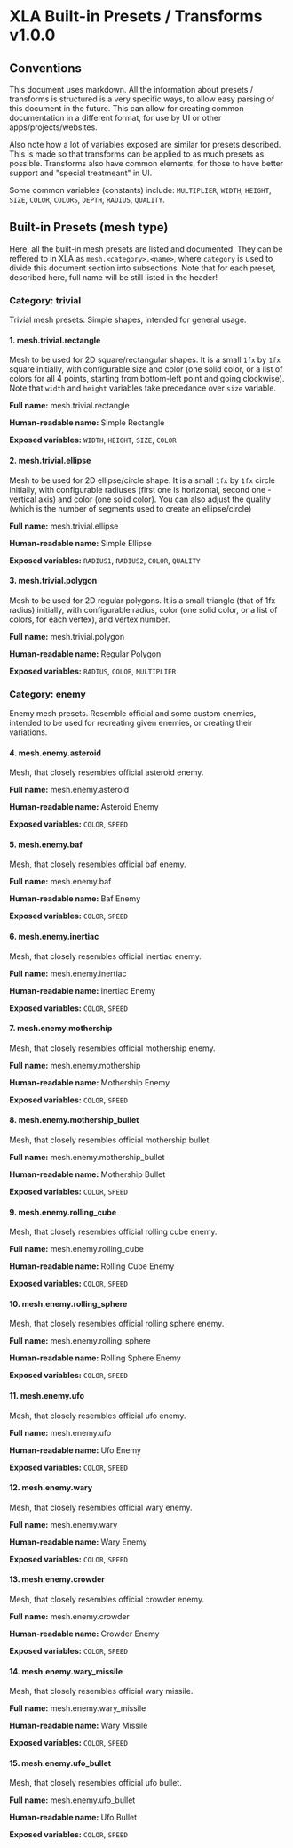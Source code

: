 # XLA Built-in Presets / Transforms v1.0.0


## Conventions

This document uses markdown. All the information about presets / transforms
is structured is a very specific ways, to allow easy parsing of this document
in the future. This can allow for creating common documentation in a different
format, for use by UI or other apps/projects/websites.

Also note how a lot of variables exposed are similar for presets described.
This is made so that transforms can be applied to as much presets as possible.
Transforms also have common elements, for those to have better support and
"special treatmeant" in UI.

Some common variables (constants) include: `MULTIPLIER`, `WIDTH`, `HEIGHT`,
`SIZE`, `COLOR`, `COLORS`, `DEPTH`, `RADIUS`, `QUALITY`.


## Built-in Presets (mesh type)

Here, all the built-in mesh presets are listed and documented. They can
be reffered to in XLA as `mesh.<category>.<name>`, where `category` is used
to divide this document section into subsections. Note that for each preset,
described here, full name will be still listed in the header!

### Category: trivial

Trivial mesh presets. Simple shapes, intended for general usage.

#### 1. mesh.trivial.rectangle

Mesh to be used for 2D square/rectangular shapes. It is a small `1fx` by `1fx`
square initially, with configurable size and color (one solid color, or
a list of colors for all 4 points, starting from bottom-left point and going
clockwise). Note that `width` and `height` variables take precedance over
`size` variable.

**Full name:** mesh.trivial.rectangle

**Human-readable name:** Simple Rectangle

**Exposed variables:** `WIDTH`, `HEIGHT`, `SIZE`, `COLOR`

#### 2. mesh.trivial.ellipse

Mesh to be used for 2D ellipse/circle shape. It is a small `1fx` by `1fx`
circle initially, with configurable radiuses (first one is horizontal,
second one - vertical axis) and color (one solid color). You can also adjust
the quality (which is the number of segments used to create an ellipse/circle)

**Full name:** mesh.trivial.ellipse

**Human-readable name:** Simple Ellipse

**Exposed variables:** `RADIUS1`, `RADIUS2`, `COLOR`, `QUALITY`

#### 3. mesh.trivial.polygon

Mesh to be used for 2D regular polygons. It is a small triangle (that
of 1fx radius) initially, with configurable radius, color (one solid color,
or a list of colors, for each vertex), and vertex number.

**Full name:** mesh.trivial.polygon

**Human-readable name:** Regular Polygon

**Exposed variables:** `RADIUS`, `COLOR`, `MULTIPLIER`

### Category: enemy

Enemy mesh presets. Resemble official and some custom enemies, intended to be
used for recreating given enemies, or creating their variations.

#### 4. mesh.enemy.asteroid

Mesh, that closely resembles official asteroid enemy.

**Full name:** mesh.enemy.asteroid

**Human-readable name:** Asteroid Enemy

**Exposed variables:** `COLOR`, `SPEED`

#### 5. mesh.enemy.baf

Mesh, that closely resembles official baf enemy.

**Full name:** mesh.enemy.baf

**Human-readable name:** Baf Enemy

**Exposed variables:** `COLOR`, `SPEED`

#### 6. mesh.enemy.inertiac

Mesh, that closely resembles official inertiac enemy.

**Full name:** mesh.enemy.inertiac

**Human-readable name:** Inertiac Enemy

**Exposed variables:** `COLOR`, `SPEED`

#### 7. mesh.enemy.mothership

Mesh, that closely resembles official mothership enemy.

**Full name:** mesh.enemy.mothership

**Human-readable name:** Mothership Enemy

**Exposed variables:** `COLOR`, `SPEED`

#### 8. mesh.enemy.mothership_bullet

Mesh, that closely resembles official mothership bullet.

**Full name:** mesh.enemy.mothership_bullet

**Human-readable name:** Mothership Bullet

**Exposed variables:** `COLOR`, `SPEED`

#### 9. mesh.enemy.rolling_cube

Mesh, that closely resembles official rolling cube enemy.

**Full name:** mesh.enemy.rolling_cube

**Human-readable name:** Rolling Cube Enemy

**Exposed variables:** `COLOR`, `SPEED`

#### 10. mesh.enemy.rolling_sphere

Mesh, that closely resembles official rolling sphere enemy.

**Full name:** mesh.enemy.rolling_sphere

**Human-readable name:** Rolling Sphere Enemy

**Exposed variables:** `COLOR`, `SPEED`

#### 11. mesh.enemy.ufo

Mesh, that closely resembles official ufo enemy.

**Full name:** mesh.enemy.ufo

**Human-readable name:** Ufo Enemy

**Exposed variables:** `COLOR`, `SPEED`

#### 12. mesh.enemy.wary

Mesh, that closely resembles official wary enemy.

**Full name:** mesh.enemy.wary

**Human-readable name:** Wary Enemy

**Exposed variables:** `COLOR`, `SPEED`

#### 13. mesh.enemy.crowder

Mesh, that closely resembles official crowder enemy.

**Full name:** mesh.enemy.crowder

**Human-readable name:** Crowder Enemy

**Exposed variables:** `COLOR`, `SPEED`

#### 14. mesh.enemy.wary_missile

Mesh, that closely resembles official wary missile.

**Full name:** mesh.enemy.wary_missile

**Human-readable name:** Wary Missile

**Exposed variables:** `COLOR`, `SPEED`

#### 15. mesh.enemy.ufo_bullet

Mesh, that closely resembles official ufo bullet.

**Full name:** mesh.enemy.ufo_bullet

**Human-readable name:** Ufo Bullet

**Exposed variables:** `COLOR`, `SPEED`


<!-- mesh.enemy.ship -->
<!-- mesh.enemy.bombmbles -->
<!-- mesh.enemy.player_bullet -->
<!-- mesh.enemy.bomb_explosion -->
<!-- mesh.enemy.player_explosion -->
<!-- mesh.enemy.bonus -->
<!-- mesh.enemy.floating_message -->
<!-- mesh.enemy.pointonium -->
<!-- mesh.enemy.bonus_implosion -->
